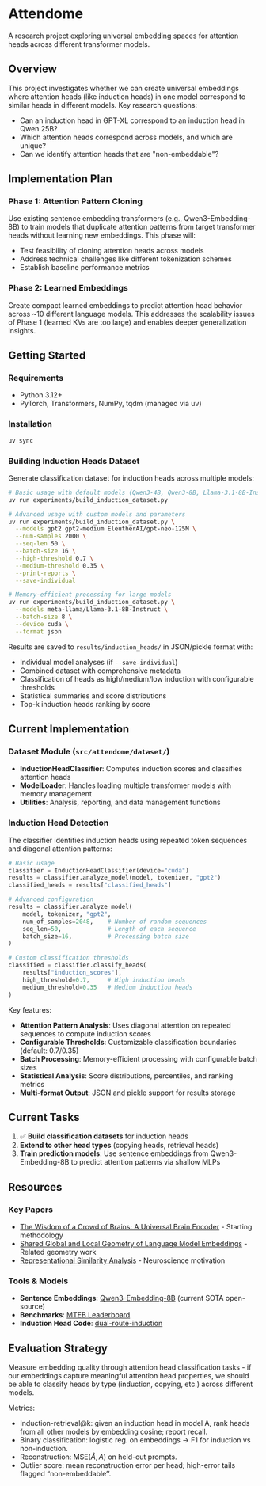 # Attendome

A research project exploring universal embedding spaces for attention heads across different transformer models.

## Overview

This project investigates whether we can create universal embeddings where attention heads (like induction heads) in one model correspond to similar heads in different models. Key research questions:

- Can an induction head in GPT-XL correspond to an induction head in Qwen 25B?
- Which attention heads correspond across models, and which are unique?
- Can we identify attention heads that are "non-embeddable"?

## Implementation Plan

### Phase 1: Attention Pattern Cloning
Use existing sentence embedding transformers (e.g., Qwen3-Embedding-8B) to train models that duplicate attention patterns from target transformer heads without learning new embeddings. This phase will:
- Test feasibility of cloning attention heads across models
- Address technical challenges like different tokenization schemes
- Establish baseline performance metrics

### Phase 2: Learned Embeddings
Create compact learned embeddings to predict attention head behavior across ~10 different language models. This addresses the scalability issues of Phase 1 (learned KVs are too large) and enables deeper generalization insights.

## Getting Started

### Requirements
- Python 3.12+
- PyTorch, Transformers, NumPy, tqdm (managed via uv)

### Installation
```bash
uv sync
```

### Building Induction Heads Dataset
Generate classification dataset for induction heads across multiple models:

```bash
# Basic usage with default models (Qwen3-4B, Qwen3-8B, Llama-3.1-8B-Instruct, Gemma-3-12B-IT)
uv run experiments/build_induction_dataset.py

# Advanced usage with custom models and parameters
uv run experiments/build_induction_dataset.py \
  --models gpt2 gpt2-medium EleutherAI/gpt-neo-125M \
  --num-samples 2000 \
  --seq-len 50 \
  --batch-size 16 \
  --high-threshold 0.7 \
  --medium-threshold 0.35 \
  --print-reports \
  --save-individual

# Memory-efficient processing for large models
uv run experiments/build_induction_dataset.py \
  --models meta-llama/Llama-3.1-8B-Instruct \
  --batch-size 8 \
  --device cuda \
  --format json
```

Results are saved to `results/induction_heads/` in JSON/pickle format with:
- Individual model analyses (if `--save-individual`)
- Combined dataset with comprehensive metadata
- Classification of heads as high/medium/low induction with configurable thresholds
- Statistical summaries and score distributions
- Top-k induction heads ranking by score

## Current Implementation

### Dataset Module (`src/attendome/dataset/`)
- **InductionHeadClassifier**: Computes induction scores and classifies attention heads
- **ModelLoader**: Handles loading multiple transformer models with memory management
- **Utilities**: Analysis, reporting, and data management functions

### Induction Head Detection
The classifier identifies induction heads using repeated token sequences and diagonal attention patterns:

```python
# Basic usage
classifier = InductionHeadClassifier(device="cuda")
results = classifier.analyze_model(model, tokenizer, "gpt2")
classified_heads = results["classified_heads"]

# Advanced configuration
results = classifier.analyze_model(
    model, tokenizer, "gpt2",
    num_of_samples=2048,    # Number of random sequences
    seq_len=50,             # Length of each sequence
    batch_size=16,          # Processing batch size
)

# Custom classification thresholds
classified = classifier.classify_heads(
    results["induction_scores"],
    high_threshold=0.7,     # High induction heads
    medium_threshold=0.35   # Medium induction heads
)
```

Key features:
- **Attention Pattern Analysis**: Uses diagonal attention on repeated sequences to compute induction scores
- **Configurable Thresholds**: Customizable classification boundaries (default: 0.7/0.35)
- **Batch Processing**: Memory-efficient processing with configurable batch sizes
- **Statistical Analysis**: Score distributions, percentiles, and ranking metrics
- **Multi-format Output**: JSON and pickle support for results storage

## Current Tasks

1. ✅ **Build classification datasets** for induction heads
2. **Extend to other head types** (copying heads, retrieval heads)
3. **Train prediction models**: Use sentence embeddings from Qwen3-Embedding-8B to predict attention patterns via shallow MLPs

## Resources

### Key Papers
- [The Wisdom of a Crowd of Brains: A Universal Brain Encoder](https://arxiv.org/abs/2406.12179) - Starting methodology
- [Shared Global and Local Geometry of Language Model Embeddings](https://arxiv.org/abs/2503.21073) - Related geometry work
- [Representational Similarity Analysis](https://www.frontiersin.org/journals/systems-neuroscience/articles/10.3389/neuro.06.004.2008/full) - Neuroscience motivation

### Tools & Models
- **Sentence Embeddings**: [Qwen3-Embedding-8B](https://huggingface.co/Qwen/Qwen3-Embedding-8B) (current SOTA open-source)
- **Benchmarks**: [MTEB Leaderboard](https://huggingface.co/spaces/mteb/leaderboard)
- **Induction Head Code**: [dual-route-induction](https://github.com/sfeucht/dual-route-induction/blob/main/scripts/attention_scores.py)

## Evaluation Strategy

Measure embedding quality through attention head classification tasks - if our embeddings capture meaningful attention head properties, we should be able to classify heads by type (induction, copying, etc.) across different models.

Metrics:

- Induction-retrieval@k: given an induction head in model A, rank heads from all other models by embedding cosine; report recall.
- Binary classification: logistic reg. on embeddings $\rightarrow$ F1 for induction vs non-induction.
- Reconstruction: $\text{MSE}(\hat{A}, A)$ on held-out prompts.
- Outlier score: mean reconstruction error per head; high-error tails flagged “non-embeddable’’.

